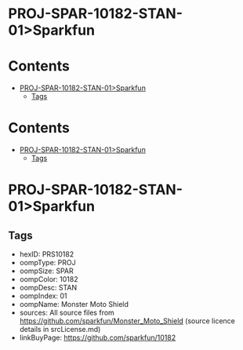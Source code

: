 
PROJ-SPAR-10182-STAN-01>Sparkfun
================================

Contents
========

* [PROJ-SPAR-10182-STAN-01>Sparkfun](#proj-spar-10182-stan-01sparkfun)
	* [Tags](#tags)

Contents
========

* [PROJ-SPAR-10182-STAN-01>Sparkfun](#proj-spar-10182-stan-01sparkfun)
	* [Tags](#tags)

# PROJ-SPAR-10182-STAN-01>Sparkfun

## Tags

- hexID: PRS10182
- oompType: PROJ
- oompSize: SPAR
- oompColor: 10182
- oompDesc: STAN
- oompIndex: 01
- oompName: Monster Moto Shield
- sources: All source files from https://github.com/sparkfun/Monster_Moto_Shield (source licence details in srcLicense.md)
- linkBuyPage: https://github.com/sparkfun/10182
